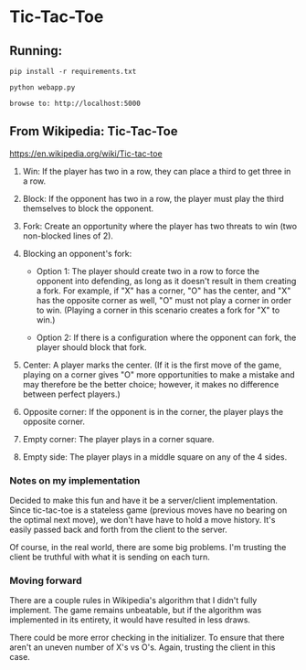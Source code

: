# Tic-Tac-Toe
## Running:

    pip install -r requirements.txt

    python webapp.py

    browse to: http://localhost:5000

## From Wikipedia: Tic-Tac-Toe
https://en.wikipedia.org/wiki/Tic-tac-toe


1. Win: If the player has two in a row, they can place a third to get three
   in a row.

2. Block: If the opponent has two in a row, the player must play the third
   themselves to block the opponent.

3. Fork: Create an opportunity where the player has two threats to win (two
   non-blocked lines of 2).

4. Blocking an opponent's fork:

    - Option 1: The player should create two in a row to force the opponent
      into defending, as long as it doesn't result in them creating a fork.
      For example, if "X" has a corner, "O" has the center, and "X" has the
      opposite corner as well, "O" must not play a corner in order to win.
      (Playing a corner in this scenario creates a fork for "X" to win.)

    - Option 2: If there is a configuration where the opponent can fork,
      the player should block that fork.

5. Center: A player marks the center. (If it is the first move of the game,
   playing on a corner gives "O" more opportunities to make a mistake and
   may therefore be the better choice; however, it makes no difference between
   perfect players.)

6. Opposite corner: If the opponent is in the corner, the player plays the
   opposite corner.

7. Empty corner: The player plays in a corner square.

8. Empty side: The player plays in a middle square on any of the 4 sides.

### Notes on my implementation

Decided to make this fun and have it be a server/client implementation. Since
tic-tac-toe is a stateless game (previous moves have no bearing on the optimal
next move), we don't have have to hold a move history. It's easily passed
back and forth from the client to the server.

Of course, in the real world, there are some big problems. I'm trusting the
client be truthful with what it is sending on each turn.

### Moving forward

There are a couple rules in Wikipedia's algorithm that I didn't fully
implement. The game remains unbeatable, but if the algorithm was implemented
in its entirety, it would have resulted in less draws.

There could be more error checking in the initializer. To ensure that there
aren't an uneven number of X's vs O's. Again, trusting the client in this case.
